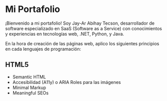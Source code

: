 # Mi Portafolio
¡Bienvenido a mi portafolio! Soy Jay-Ar Abihay Tecson, desarrollador de software especializado en SaaS (Software as a Service) con conocimientos y experiencias en tecnologías web, .NET, Python, y Java. 

En la hora de creación de las páginas web, aplico los siguientes principios en cada lenguajes de programación: 
## HTML5
<ul>
  <li>Semantic HTML</li>
  <li>Accesibilidad (A11y) o ARIA Roles para las imágenes</li>
  <li>Minimal Markup</li>
  <li>Meaningful SEOs</li>
</ul>
